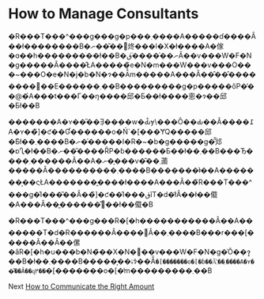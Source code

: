 # How to Manage Consultants
[//]: # (Version:1.0.0)
�R���T���^���g���g�p���܂����A�����ɗ����Ȃ��ł��������B�ނ��͂��΂炵���l�X�ł����A�傢�ɑ��h�������ׂ��ł��B�ނ��͑����̈قȂ��v���W�F�N�g�����Ă����̂ŁA�����̃e�N�m���W���v���O���~���O�e�N�j�b�N�ɂ��Ă̒m�����A���Ȃ��̂��̂��������΂��Ε������܂��B���������g�p�����őP�̕��@�́A���t���Г��ŋ����邱�Ƃ��ł����悤�ɂ��邱�Ƃł��B

�������A�ʏ��̋��݂Ǝ��݂��w�Ԃ̂ɏ\���Ȏ��Ԃ��Ȃ����߁A�ʏ��̏]�ƈ��Ɠ������o�Ń`�[���ɎQ�����邱�Ƃ͂ł��܂����B�ނ��̍����I�R�~�b�g�����g�͂͂邩�ɒႢ�ł��B�ނ��͂����ȒP�ɓ������Ƃ��ł��܂��B���Ђ����܂������Ȃ��A�ނ��̗��v�͂��܂蓾�����Ȃ����������܂����B�������͗ǂ��A�������͕��ςŁA�������͈����ł����A���Ȃ��̃R���T���^���g�̑I���͂��Ȃ��̏]�ƈ��̑I���قǐT�d�ł͂Ȃ��ł��傤�A���Ȃ��͈������̂𓾂��ł��傤�B

�R���T���^���g���R�[�h�����������Ȃ��A�������T�d�Ɍ������Ȃ����΂Ȃ��܂����B���r���[�����Ă��Ȃ��傫�ȃR�[�h�u���b�N�̃��X�N�𔺂��v���W�F�N�g�̍Ō��ɂ͓��B�ł��܂����B�����͎��ۂɂ͂��ׂẴ`�[�������o�[�ɓ��Ă͂܂��܂����A�ʏ��͂��Ȃ��ɋ߂��`�[�������o�[�̒m���������܂��B

Next [How to Communicate the Right Amount](04-How-to-Communicate-the-Right-Amount.md)